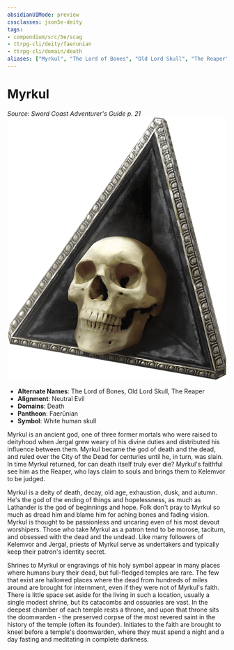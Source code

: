 ```yaml
---
obsidianUIMode: preview
cssclasses: json5e-deity
tags:
- compendium/src/5e/scag
- ttrpg-cli/deity/faerunian
- ttrpg-cli/domain/death
aliases: ["Myrkul", "The Lord of Bones", "Old Lord Skull", "The Reaper"]
---
```

# Myrkul
*Source: Sword Coast Adventurer's Guide p. 21* 
![](https://raw.githubusercontent.com/5etools-mirror-2/5etools-img/main/deities/SCAG/Symbol%20of%20Myrkul.webp#symbol)

- **Alternate Names**: The Lord of Bones, Old Lord Skull, The Reaper
- **Alignment**: Neutral Evil
- **Domains**: Death
- **Pantheon**: Faerûnian
- **Symbol**: White human skull

Myrkul is an ancient god, one of three former mortals who were raised to deityhood when Jergal grew weary of his divine duties and distributed his influence between them. Myrkul became the god of death and the dead, and ruled over the City of the Dead for centuries until he, in turn, was slain. In time Myrkul returned, for can death itself truly ever die? Myrkul's faithful see him as the Reaper, who lays claim to souls and brings them to Kelemvor to be judged.

Myrkul is a deity of death, decay, old age, exhaustion, dusk, and autumn. He's the god of the ending of things and hopelessness, as much as Lathander is the god of beginnings and hope. Folk don't pray to Myrkul so much as dread him and blame him for aching bones and fading vision. Myrkul is thought to be passionless and uncaring even of his most devout worshipers. Those who take Myrkul as a patron tend to be morose, taciturn, and obsessed with the dead and the undead. Like many followers of Kelemvor and Jergal, priests of Myrkul serve as undertakers and typically keep their patron's identity secret.

Shrines to Myrkul or engravings of his holy symbol appear in many places where humans bury their dead, but full-fledged temples are rare. The few that exist are hallowed places where the dead from hundreds of miles around are brought for internment, even if they were not of Myrkul's faith. There is little space set aside for the living in such a location, usually a single modest shrine, but its catacombs and ossuaries are vast. In the deepest chamber of each temple rests a throne, and upon that throne sits the doomwarden - the preserved corpse of the most revered saint in the history of the temple (often its founder). Initiates to the faith are brought to kneel before a temple's doomwarden, where they must spend a night and a day fasting and meditating in complete darkness.